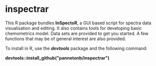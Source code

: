 # inspectrar

This R package bundles __InSpectoR__, a GUI based script for spectra data visualisation 
and editing. It also contains tools for developing basic chemometrics model. Data sets
are provided to get you started. A few functions that may be of general interest are
also provided.

To install in R, use the _**devtools**_ package and the following command:  

__devtools::install_github("pannetonb/inspectrar")__